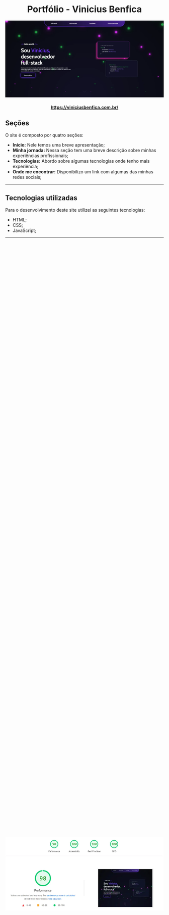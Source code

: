 <h1 align="center">Portfólio - Vinicius Benfica</h1>

![Resultado final do projeto](img/preview.webp)

<h4 align="center"><a target="_blank" href="https://viniciusbenfica.com.br/">https://viniciusbenfica.com.br/</a></h4>

## Seções

O site é composto por quatro seções:

- **Início:** Nele temos uma breve apresentação;
- **Minha jornada:** Nessa seção tem uma breve descrição sobre minhas experiências profissionais;
- **Tecnologias:** Abordo sobre algumas tecnologias onde tenho mais experiência;
- **Onde me encontrar:** Disponibilizo um link com algumas das minhas redes sociais;

---

## Tecnologias utilizadas

Para o desenvolvimento deste site utilizei as seguintes tecnologias:

- HTML;
- CSS;
- JavaScript;

---

<div style="display: flex; justify-content: center; align-items: center; height: 100vh;">
  <img src="img/performance.webp" alt="Boas práticas" style="max-width: 100%; max-height: 100%; object-fit: contain;">
</div>
